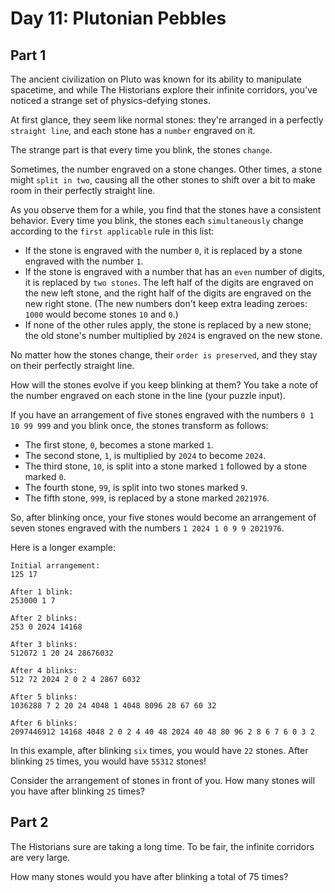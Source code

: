 # Day 11: Plutonian Pebbles

## Part 1

The ancient civilization on Pluto was known for its ability to manipulate
spacetime, and while The Historians explore their infinite corridors, you've
noticed a strange set of physics-defying stones.

At first glance, they seem like normal stones: they're arranged in a perfectly
`straight line`, and each stone has a `number` engraved on it.

The strange part is that every time you blink, the stones `change`.

Sometimes, the number engraved on a stone changes. Other times, a stone might
`split in two`, causing all the other stones to shift over a bit to make room in
their perfectly straight line.

As you observe them for a while, you find that the stones have a consistent
behavior. Every time you blink, the stones each `simultaneously` change according
to the `first applicable` rule in this list:

- If the stone is engraved with the number `0`, it is replaced by a stone
  engraved with the number `1`.
- If the stone is engraved with a number that has an `even` number of digits, it
  is replaced by `two stones`. The left half of the digits are engraved on the
  new left stone, and the right half of the digits are engraved on the new right
  stone. (The new numbers don't keep extra leading zeroes: `1000` would become
  stones `10` and `0`.)
- If none of the other rules apply, the stone is replaced by a new stone; the
old stone's number multiplied by `2024` is engraved on the new stone.

No matter how the stones change, their `order is preserved`, and they stay on
their perfectly straight line.

How will the stones evolve if you keep blinking at them? You take a note of the
number engraved on each stone in the line (your puzzle input).

If you have an arrangement of five stones engraved with the numbers `0 1 10 99
999` and you blink once, the stones transform as follows:

- The first stone, `0`, becomes a stone marked `1`.
- The second stone, `1`, is multiplied by `2024` to become `2024`.
- The third stone, `10`, is split into a stone marked `1` followed by a stone marked `0`.
- The fourth stone, `99`, is split into two stones marked `9`.
- The fifth stone, `999`, is replaced by a stone marked `2021976`.

So, after blinking once, your five stones would become an arrangement of seven
stones engraved with the numbers `1 2024 1 0 9 9 2021976`.

Here is a longer example:

```pre
Initial arrangement:
125 17

After 1 blink:
253000 1 7

After 2 blinks:
253 0 2024 14168

After 3 blinks:
512072 1 20 24 28676032

After 4 blinks:
512 72 2024 2 0 2 4 2867 6032

After 5 blinks:
1036288 7 2 20 24 4048 1 4048 8096 28 67 60 32

After 6 blinks:
2097446912 14168 4048 2 0 2 4 40 48 2024 40 48 80 96 2 8 6 7 6 0 3 2
```

In this example, after blinking `six` times, you would have `22` stones. After
blinking `25` times, you would have `55312` stones!

Consider the arrangement of stones in front of you. How many stones will you
have after blinking `25` times?

## Part 2

The Historians sure are taking a long time. To be fair, the infinite corridors
are very large.

How many stones would you have after blinking a total of 75 times?
